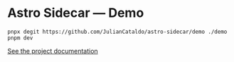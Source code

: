 # Astro Sidecar — Demo

```
pnpx degit https://github.com/JulianCataldo/astro-sidecar/demo ./demo
pnpm dev
```

[See the project documentation](https://github.com/JulianCataldo/astro-sidecar#readme)
